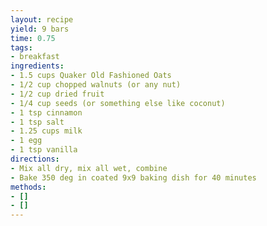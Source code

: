```yaml
---
layout: recipe
yield: 9 bars
time: 0.75
tags:
- breakfast
ingredients:
- 1.5 cups Quaker Old Fashioned Oats
- 1/2 cup chopped walnuts (or any nut)
- 1/2 cup dried fruit
- 1/4 cup seeds (or something else like coconut)
- 1 tsp cinnamon
- 1 tsp salt
- 1.25 cups milk
- 1 egg
- 1 tsp vanilla
directions:
- Mix all dry, mix all wet, combine
- Bake 350 deg in coated 9x9 baking dish for 40 minutes
methods:
- []
- []
---
```

